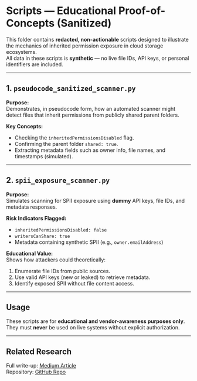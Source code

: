 # Scripts — Educational Proof-of-Concepts (Sanitized)

This folder contains **redacted, non-actionable** scripts designed to illustrate the mechanics of inherited permission exposure in cloud storage ecosystems.  
All data in these scripts is **synthetic** — no live file IDs, API keys, or personal identifiers are included.

---

## 1. `pseudocode_sanitized_scanner.py`
**Purpose:**  
Demonstrates, in pseudocode form, how an automated scanner might detect files that inherit permissions from publicly shared parent folders.

**Key Concepts:**
- Checking the `inheritedPermissionsDisabled` flag.
- Confirming the parent folder `shared: true`.
- Extracting metadata fields such as owner info, file names, and timestamps (simulated).

---

## 2. `spii_exposure_scanner.py`
**Purpose:**  
Simulates scanning for SPII exposure using **dummy** API keys, file IDs, and metadata responses.

**Risk Indicators Flagged:**
- `inheritedPermissionsDisabled: false`
- `writersCanShare: true`
- Metadata containing synthetic SPII (e.g., `owner.emailAddress`)

**Educational Value:**  
Shows how attackers could theoretically:
1. Enumerate file IDs from public sources.
2. Use valid API keys (new or leaked) to retrieve metadata.
3. Identify exposed SPII without file content access.

---

## Usage
These scripts are for **educational and vendor-awareness purposes only**.  
They must **never** be used on live systems without explicit authorization.

---

## Related Research
Full write-up: [Medium Article](https://medium.com/@aei.ismaieel/the-inheritance-trap-how-cloud-folder-structures-can-silently-expose-metadata-at-scale-c6716bc56ac7)  
Repository: [GitHub Repo](https://github.com/ISMAIEEL/inheritance-trap)
